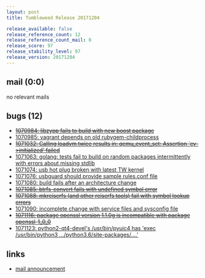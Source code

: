 ```yaml
---
layout: post
title: Tumbleweed Release 20171204

release_available: false
release_reference_count: 12
release_reference_count_mail: 0
release_score: 97
release_stability_level: 97
release_version: 20171204
---
```


## mail (0:0)

no relevant mails

## bugs (12)

<!--more-->

- ~~[1070984: libzypp fails to build with new boost package](https://bugzilla.opensuse.org/show_bug.cgi?id=1070984)~~
- [1070985: vagrant depends on old rubygem-childprocess](https://bugzilla.opensuse.org/show_bug.cgi?id=1070985)
- ~~[1071032: Calling loadvm twice results in: qemu_event_set: Assertion `ev->initialized' failed](https://bugzilla.opensuse.org/show_bug.cgi?id=1071032)~~
- [1071063: golang: tests fail to build on random packages intermittently with errors about missing stdlib](https://bugzilla.opensuse.org/show_bug.cgi?id=1071063)
- [1071074: usb hot plug broken with latest TW kernel](https://bugzilla.opensuse.org/show_bug.cgi?id=1071074)
- [1071076: usbguard should provide sample rules.conf file](https://bugzilla.opensuse.org/show_bug.cgi?id=1071076)
- [1071080: build fails after an architecture change](https://bugzilla.opensuse.org/show_bug.cgi?id=1071080)
- ~~[1071085: btrfs-convert fails with undefined symbol error](https://bugzilla.opensuse.org/show_bug.cgi?id=1071085)~~
- ~~[1071088: mkreiserfs (and other reiserfs tools) fail with symbol lookup errors](https://bugzilla.opensuse.org/show_bug.cgi?id=1071088)~~
- [1071090: incomplete change with service files and sysconfig file](https://bugzilla.opensuse.org/show_bug.cgi?id=1071090)
- ~~[1071116: package openssl version 1.1.0g is incompatible with package openssl-1_0_0](https://bugzilla.opensuse.org/show_bug.cgi?id=1071116)~~
- [1071123: python2-qt4-devel's /usr/bin/pyuic4 has 'exec /usr/bin/python3 .../python3.6/site-packages/....'](https://bugzilla.opensuse.org/show_bug.cgi?id=1071123)



## links

- [mail announcement](https://lists.opensuse.org/opensuse-factory/2017-12/msg00115.html)
